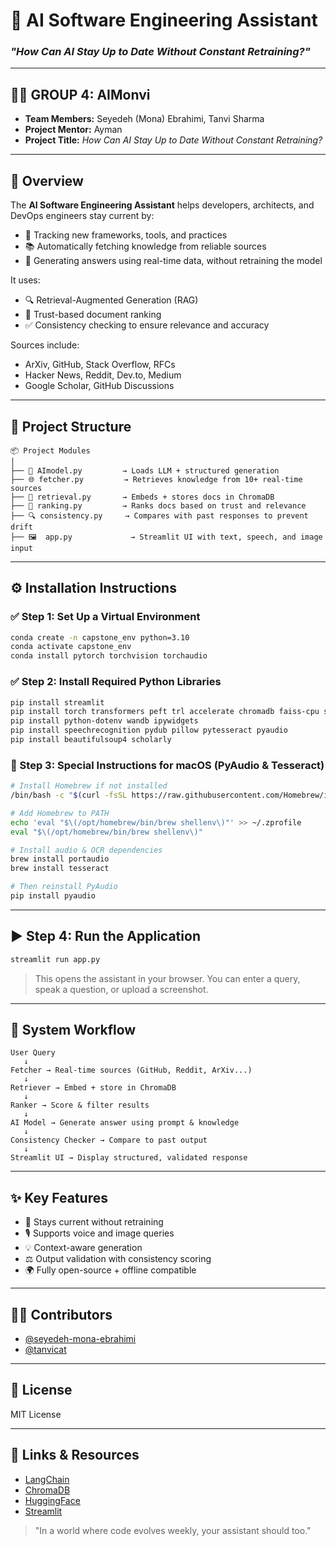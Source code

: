 # 🤖 AI Software Engineering Assistant
### *"How Can AI Stay Up to Date Without Constant Retraining?"*

---

## 👩‍💻 GROUP 4: AIMonvi
- **Team Members:** Seyedeh (Mona) Ebrahimi, Tanvi Sharma  
- **Project Mentor:** Ayman
- **Project Title:** *How Can AI Stay Up to Date Without Constant Retraining?*

---

## 🧭 Overview
The **AI Software Engineering Assistant** helps developers, architects, and DevOps engineers stay current by:
- 🔧 Tracking new frameworks, tools, and practices
- 📚 Automatically fetching knowledge from reliable sources
- 🧠 Generating answers using real-time data, without retraining the model

It uses:
- 🔍 Retrieval-Augmented Generation (RAG)
- 🎯 Trust-based document ranking
- ✅ Consistency checking to ensure relevance and accuracy

Sources include:
- ArXiv, GitHub, Stack Overflow, RFCs
- Hacker News, Reddit, Dev.to, Medium
- Google Scholar, GitHub Discussions

---

## 🧱 Project Structure

```plaintext
📦 Project Modules
│
├── 🧠 AImodel.py         → Loads LLM + structured generation
├── 🌐 fetcher.py         → Retrieves knowledge from 10+ real-time sources
├── 🧠 retrieval.py       → Embeds + stores docs in ChromaDB
├── 🎯 ranking.py         → Ranks docs based on trust and relevance
├── 🔍 consistency.py     → Compares with past responses to prevent drift
├── 🖼️  app.py             → Streamlit UI with text, speech, and image input
```

---

## ⚙️ Installation Instructions

### ✅ Step 1: Set Up a Virtual Environment
```bash
conda create -n capstone_env python=3.10
conda activate capstone_env
conda install pytorch torchvision torchaudio
```

### ✅ Step 2: Install Required Python Libraries
```bash
pip install streamlit
pip install torch transformers peft trl accelerate chromadb faiss-cpu sentence-transformers langchain rank_bm25 -U langchain-community
pip install python-dotenv wandb ipywidgets
pip install speechrecognition pydub pillow pytesseract pyaudio
pip install beautifulsoup4 scholarly
```

### 🍏 Step 3: Special Instructions for macOS (PyAudio & Tesseract)
```bash
# Install Homebrew if not installed
/bin/bash -c "$(curl -fsSL https://raw.githubusercontent.com/Homebrew/install/HEAD/install.sh)"

# Add Homebrew to PATH
echo 'eval "$\(/opt/homebrew/bin/brew shellenv\)"' >> ~/.zprofile
eval "$\(/opt/homebrew/bin/brew shellenv\)"

# Install audio & OCR dependencies
brew install portaudio
brew install tesseract

# Then reinstall PyAudio
pip install pyaudio
```

---

## ▶️ Step 4: Run the Application
```bash
streamlit run app.py
```
> This opens the assistant in your browser. You can enter a query, speak a question, or upload a screenshot.

---

## 🔄 System Workflow

```plaintext
User Query
   ↓
Fetcher → Real-time sources (GitHub, Reddit, ArXiv...)
   ↓
Retriever → Embed + store in ChromaDB
   ↓
Ranker → Score & filter results
   ↓
AI Model → Generate answer using prompt & knowledge
   ↓
Consistency Checker → Compare to past output
   ↓
Streamlit UI → Display structured, validated response
```

---

## ✨ Key Features
- 🔄 Stays current without retraining
- 🎙️ Supports voice and image queries
- 💡 Context-aware generation
- ⚖️ Output validation with consistency scoring
- 🌍 Fully open-source + offline compatible

---

## 👨‍💻 Contributors

- [@seyedeh-mona-ebrahimi](https://github.com/seyedeh-mona-ebrahimi)
- [@tanvicat](https://github.com/tanvicat)

---

## 📄 License
MIT License

---

## 🔗 Links & Resources
- [LangChain](https://www.langchain.com/)
- [ChromaDB](https://www.trychroma.com/)
- [HuggingFace](https://huggingface.co/)
- [Streamlit](https://streamlit.io/)

> "In a world where code evolves weekly, your assistant should too."
